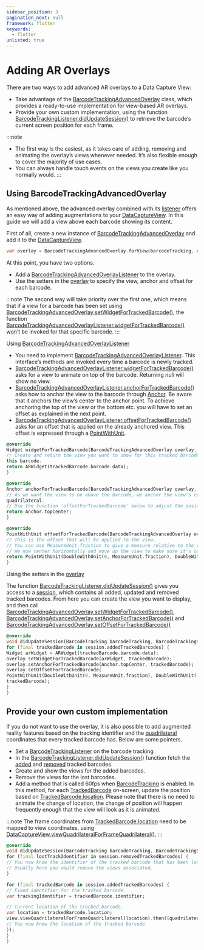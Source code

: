 ```yaml
---
sidebar_position: 3
pagination_next: null
framework: flutter
keywords:
  - flutter
unlisted: true
---
```


# Adding AR Overlays

There are two ways to add advanced AR overlays to a Data Capture View:

- Take advantage of the [BarcodeTrackingAdvancedOverlay](https://docs.scandit.com/6.28/data-capture-sdk/flutter/barcode-capture/api/ui/barcode-tracking-advanced-overlay.html#class-scandit.datacapture.barcode.tracking.ui.BarcodeTrackingAdvancedOverlay) class, which provides a ready-to-use implementation for view-based AR overlays.
- Provide your own custom implementation, using the function [BarcodeTrackingListener.didUpdateSession()](https://docs.scandit.com/6.28/data-capture-sdk/flutter/barcode-capture/api/barcode-tracking-listener.html#method-scandit.datacapture.barcode.tracking.IBarcodeTrackingListener.OnSessionUpdated) to retrieve the barcode’s current screen position for each frame.

:::note

- The first way is the easiest, as it takes care of adding, removing and animating the overlay’s views whenever needed.
  It’s also flexible enough to cover the majority of use cases.
- You can always handle touch events on the views you create like you normally would.
  :::

## Using BarcodeTrackingAdvancedOverlay

As mentioned above, the advanced overlay combined with its [listener](https://docs.scandit.com/6.28/data-capture-sdk/flutter/barcode-capture/api/ui/barcode-tracking-advanced-overlay-listener.html#interface-scandit.datacapture.barcode.tracking.ui.IBarcodeTrackingAdvancedOverlayListener) offers an easy way of adding augmentations to your [DataCaptureView](https://docs.scandit.com/6.28/data-capture-sdk/flutter/core/api/ui/data-capture-view.html#class-scandit.datacapture.core.ui.DataCaptureView). In this guide we will add a view above each barcode showing its content.

First of all, create a new instance of [BarcodeTrackingAdvancedOverlay](https://docs.scandit.com/6.28/data-capture-sdk/flutter/barcode-capture/api/ui/barcode-tracking-advanced-overlay.html#class-scandit.datacapture.barcode.tracking.ui.BarcodeTrackingAdvancedOverlay) and add it to the [DataCaptureView](https://docs.scandit.com/6.28/data-capture-sdk/flutter/core/api/ui/data-capture-view.html#class-scandit.datacapture.core.ui.DataCaptureView).

```dart
var overlay = BarcodeTrackingAdvancedOverlay.forView(barcodeTracking, dataCaptureView);
```

At this point, you have two options.

- Add a [BarcodeTrackingAdvancedOverlayListener](https://docs.scandit.com/6.28/data-capture-sdk/flutter/barcode-capture/api/ui/barcode-tracking-advanced-overlay-listener.html#interface-scandit.datacapture.barcode.tracking.ui.IBarcodeTrackingAdvancedOverlayListener) to the overlay.
- Use the setters in the [overlay](https://docs.scandit.com/6.28/data-capture-sdk/flutter/barcode-capture/api/ui/barcode-tracking-advanced-overlay.html#class-scandit.datacapture.barcode.tracking.ui.BarcodeTrackingAdvancedOverlay) to specify the view, anchor and offset for each barcode.

:::note
The second way will take priority over the first one, which means that if a view for a barcode has been set using [BarcodeTrackingAdvancedOverlay.setWidgetForTrackedBarcode()](https://docs.scandit.com/6.28/data-capture-sdk/flutter/barcode-capture/api/ui/barcode-tracking-advanced-overlay.html#method-scandit.datacapture.barcode.tracking.ui.BarcodeTrackingAdvancedOverlay.SetViewForTrackedBarcode), the function [BarcodeTrackingAdvancedOverlayListener.widgetForTrackedBarcode()](https://docs.scandit.com/6.28/data-capture-sdk/flutter/barcode-capture/api/ui/barcode-tracking-advanced-overlay-listener.html#method-scandit.datacapture.barcode.tracking.ui.IBarcodeTrackingAdvancedOverlayListener.ViewForTrackedBarcode) won’t be invoked for that specific barcode.
:::

Using [BarcodeTrackingAdvancedOverlayListener](https://docs.scandit.com/6.28/data-capture-sdk/flutter/barcode-capture/api/ui/barcode-tracking-advanced-overlay-listener.html#interface-scandit.datacapture.barcode.tracking.ui.IBarcodeTrackingAdvancedOverlayListener)

- You need to implement [BarcodeTrackingAdvancedOverlayListener](https://docs.scandit.com/6.28/data-capture-sdk/flutter/barcode-capture/api/ui/barcode-tracking-advanced-overlay-listener.html#interface-scandit.datacapture.barcode.tracking.ui.IBarcodeTrackingAdvancedOverlayListener). This interface’s methods are invoked every time a barcode is newly tracked.
- [BarcodeTrackingAdvancedOverlayListener.widgetForTrackedBarcode()](https://docs.scandit.com/6.28/data-capture-sdk/flutter/barcode-capture/api/ui/barcode-tracking-advanced-overlay-listener.html#method-scandit.datacapture.barcode.tracking.ui.IBarcodeTrackingAdvancedOverlayListener.ViewForTrackedBarcode) asks for a view to animate on top of the barcode. Returning _null_ will show no view.
- [BarcodeTrackingAdvancedOverlayListener.anchorForTrackedBarcode()](https://docs.scandit.com/6.28/data-capture-sdk/flutter/barcode-capture/api/ui/barcode-tracking-advanced-overlay-listener.html#method-scandit.datacapture.barcode.tracking.ui.IBarcodeTrackingAdvancedOverlayListener.AnchorForTrackedBarcode) asks how to anchor the view to the barcode through [Anchor](https://docs.scandit.com/6.28/data-capture-sdk/flutter/core/api/anchor.html#enum-scandit.datacapture.core.Ancho). Be aware that it anchors the
  view’s center to the anchor point. To achieve anchoring the top of the view or the bottom etc. you will have to set an offset as explained in the next point.
- [BarcodeTrackingAdvancedOverlayListener.offsetForTrackedBarcode()](https://docs.scandit.com/6.28/data-capture-sdk/flutter/barcode-capture/api/ui/barcode-tracking-advanced-overlay-listener.html#method-scandit.datacapture.barcode.tracking.ui.IBarcodeTrackingAdvancedOverlayListener.OffsetForTrackedBarcode) asks for an offset that is applied on the already anchored view. This offset is expressed through a [PointWithUnit](https://docs.scandit.com/6.28/data-capture-sdk/flutter/core/api/common.html#struct-scandit.datacapture.core.PointWithUnit).

```dart
@override
Widget widgetForTrackedBarcode(BarcodeTrackingAdvancedOverlay overlay, TrackedBarcode trackedBarcode) {
// Create and return the view you want to show for this tracked barcode. You can also return null, to have no view for
this barcode.
return ARWidget(trackedBarcode.barcode.data);
}

@override
Anchor anchorForTrackedBarcode(BarcodeTrackingAdvancedOverlay overlay, TrackedBarcode trackedBarcode) {
// As we want the view to be above the barcode, we anchor the view's center to the top-center of the barcode
quadrilateral.
// Use the function 'offsetForTrackedBarcode' below to adjust the position of the view by providing an offset.
return Anchor.topCenter;
}

@override
PointWithUnit offsetForTrackedBarcode(BarcodeTrackingAdvancedOverlay overlay, TrackedBarcode trackedBarcode) {
// This is the offset that will be applied to the view.
// You can use MeasureUnit.fraction to give a measure relative to the view itself, the sdk will take care of transforming this into pixel size.
// We now center horizontally and move up the view to make sure it's centered and above the barcode quadrilateral by half of the view's height.
return PointWithUnit(DoubleWithUnit(0, MeasureUnit.fraction), DoubleWithUnit(-1, MeasureUnit.fraction));
}
```

Using the setters in the [overlay](https://docs.scandit.com/6.28/data-capture-sdk/flutter/barcode-capture/api/ui/barcode-tracking-advanced-overlay.html#class-scandit.datacapture.barcode.tracking.ui.BarcodeTrackingAdvancedOverlay)

The function [BarcodeTrackingListener.didUpdateSession()](https://docs.scandit.com/6.28/data-capture-sdk/flutter/barcode-capture/api/barcode-tracking-listener.html#method-scandit.datacapture.barcode.tracking.IBarcodeTrackingListener.OnSessionUpdated) gives you access to a
[session](https://docs.scandit.com/6.28/data-capture-sdk/flutter/barcode-capture/api/barcode-tracking-session.html#class-scandit.datacapture.barcode.tracking.BarcodeTrackingSession), which contains all added, updated and removed tracked barcodes. From here you can create the view you want to display, and then call [BarcodeTrackingAdvancedOverlay.setWidgetForTrackedBarcode()](https://docs.scandit.com/6.28/data-capture-sdk/flutter/barcode-capture/api/ui/barcode-tracking-advanced-overlay.html#method-scandit.datacapture.barcode.tracking.ui.BarcodeTrackingAdvancedOverlay.SetViewForTrackedBarcode), [BarcodeTrackingAdvancedOverlay.setAnchorForTrackedBarcode()](https://docs.scandit.com/6.28/data-capture-sdk/flutter/barcode-capture/api/ui/barcode-tracking-advanced-overlay.html#method-scandit.datacapture.barcode.tracking.ui.BarcodeTrackingAdvancedOverlay.SetAnchorForTrackedBarcode) and [BarcodeTrackingAdvancedOverlay.setOffsetForTrackedBarcode()](https://docs.scandit.com/6.28/data-capture-sdk/flutter/barcode-capture/api/ui/barcode-tracking-advanced-overlay.html#method-scandit.datacapture.barcode.tracking.ui.BarcodeTrackingAdvancedOverlay.SetOffsetForTrackedBarcode)

```dart
@override
void didUpdateSession(BarcodeTracking barcodeTracking, BarcodeTrackingSession session) {
for (final trackedBarcode in session.addedTrackedBarcodes) {
Widget arWidget = ARWidget(trackedBarcode.barcode.data);
overlay.setWidgetForTrackedBarcode(arWidget, trackedBarcode);
overlay.setAnchorForTrackedBarcode(Anchor.topCenter, trackedBarcode);
overlay.setOffsetForTrackedBarcode(
PointWithUnit(DoubleWithUnit(0, MeasureUnit.fraction), DoubleWithUnit(-1, MeasureUnit.fraction)),
trackedBarcode);
}
}
```

## Provide your own custom implementation

If you do not want to use the overlay, it is also possible to add augmented reality features based on the tracking identifier and the [quadrilateral](https://docs.scandit.com/6.28/data-capture-sdk/flutter/core/api/common.html#struct-scandit.datacapture.core.Quadrilateral) coordinates that every tracked barcode has. Below are some pointers.

- Set a [BarcodeTrackingListener](https://docs.scandit.com/6.28/data-capture-sdk/flutter/barcode-capture/api/barcode-tracking-listener.html#interface-scandit.datacapture.barcode.tracking.IBarcodeTrackingListener) on the barcode tracking
- In the [BarcodeTrackingListener.didUpdateSession()](https://docs.scandit.com/6.28/data-capture-sdk/flutter/barcode-capture/api/barcode-tracking-listener.html#method-scandit.datacapture.barcode.tracking.IBarcodeTrackingListener.OnSessionUpdated) function fetch the [added](https://docs.scandit.com/6.28/data-capture-sdk/flutter/barcode-capture/api/barcode-tracking-session.html#property-scandit.datacapture.barcode.tracking.BarcodeTrackingSession.AddedTrackedBarcodes) and [removed](https://docs.scandit.com/6.28/data-capture-sdk/flutter/barcode-capture/api/barcode-tracking-session.html#property-scandit.datacapture.barcode.tracking.BarcodeTrackingSession.RemovedTrackedBarcodes) tracked barcodes.
- Create and show the views for the added barcodes.
- Remove the views for the lost barcodes.
- Add a method that is called 60fps when [BarcodeTracking](https://docs.scandit.com/6.28/data-capture-sdk/flutter/barcode-capture/api/barcode-tracking.html#class-scandit.datacapture.barcode.tracking.BarcodeTracking) is enabled. In this method, for each [TrackedBarcode](https://docs.scandit.com/6.28/data-capture-sdk/flutter/barcode-capture/api/tracked-barcode.html#class-scandit.datacapture.barcode.tracking.TrackedBarcode) on-screen, update the position based on
  [TrackedBarcode.location](https://docs.scandit.com/6.28/data-capture-sdk/flutter/barcode-capture/api/tracked-barcode.html#property-scandit.datacapture.barcode.tracking.TrackedBarcode.Location). Please note that there is no need to animate the change of location, the change of position will happen frequently enough that the view will look as it is animated.

:::note
The frame coordinates from [TrackedBarcode.location](https://docs.scandit.com/6.28/data-capture-sdk/flutter/barcode-capture/api/tracked-barcode.html#property-scandit.datacapture.barcode.tracking.TrackedBarcode.Location) need to be mapped to view coordinates, using [DataCaptureView.viewQuadrilateralForFrameQuadrilateral()](https://docs.scandit.com/6.28/data-capture-sdk/flutter/core/api/ui/data-capture-view.html#method-scandit.datacapture.core.ui.DataCaptureView.MapFrameQuadrilateralToView).
:::

```dart
@override
void didUpdateSession(BarcodeTracking barcodeTracking, BarcodeTrackingSession session) {
for (final lostTrackIdentifier in session.removedTrackedBarcodes) {
// You now know the identifier of the tracked barcode that has been lost.
// Usually here you would remove the views associated.
}

for (final trackedBarcode in session.addedTrackedBarcodes) {
// Fixed identifier for the tracked barcode.
var trackingIdentifier = trackedBarcode.identifier;

// Current location of the tracked barcode.
var location = trackedBarcode.location;
view.viewQuadrilateralForFrameQuadrilateral(location).then((quadrilateral) => {
// You now know the location of the tracked barcode.
});
}
}
```

